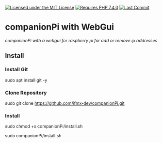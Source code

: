 [![Licensed under the MIT License](https://img.shields.io/badge/License-MIT-blue.svg)](https://github.com/lbuchs/WebAuthn/blob/master/LICENSE)
[![Requires PHP 7.4.0](https://img.shields.io/badge/PHP-7.4.0-green.svg)](https://php.net)
[![Last Commit](https://img.shields.io/github/last-commit/ifmx-dev/companionPi.svg)](https://github.com/ifmx-dev/companionPi/commits/master)

# companionPi with WebGui
*companionPi with a webgui for raspberry pi for add or remove ip addresses*

## Install

### Install Git
sudo apt install git -y

### Clone Repository
sudo git clone https://github.com/ifmx-dev/companionPi.git

### Install
sudo chmod +x companionPi/install.sh

sudo companionPi/install.sh
